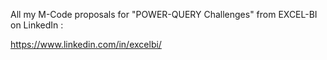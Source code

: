 All my M-Code proposals for "POWER-QUERY Challenges" from EXCEL-BI  on LinkedIn :  

https://www.linkedin.com/in/excelbi/
